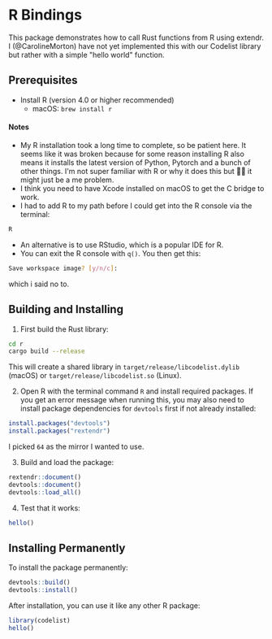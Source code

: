 # R Bindings

This package demonstrates how to call Rust functions from R using extendr. I
(@CarolineMorton) have not yet implemented this with our Codelist library but
rather with a simple "hello world" function.

## Prerequisites

- Install R (version 4.0 or higher recommended)
  - macOS: `brew install r`

#### Notes

- My R installation took a long time to complete, so be patient here. It seems
  like it was broken because for some reason installing R also means it installs
  the latest version of Python, Pytorch and a bunch of other things. I'm not
  super familiar with R or why it does this but 🤷‍♀️ it might just be a me
  problem.
- I think you need to have Xcode installed on macOS to get the C bridge to work.
- I had to add R to my path before I could get into the R console via the
  terminal:

```bash
R
```

- An alternative is to use RStudio, which is a popular IDE for R.
- You can exit the R console with `q()`. You then get this:

```bash
Save workspace image? [y/n/c]:
```

which i said no to.

## Building and Installing

1. First build the Rust library:

```bash
cd r
cargo build --release
```

This will create a shared library in `target/release/libcodelist.dylib` (macOS)
or `target/release/libcodelist.so` (Linux).

2. Open R with the terminal command `R` and install required packages. If you
   get an error message when running this, you may also need to install package
   dependencies for `devtools` first if not already installed:

```r
install.packages("devtools")
install.packages("rextendr")
```

I picked `64` as the mirror I wanted to use.

3. Build and load the package:

```r
rextendr::document()
devtools::document()
devtools::load_all()
```

4. Test that it works:

```r
hello()
```

## Installing Permanently

To install the package permanently:

```r
devtools::build()
devtools::install()
```

After installation, you can use it like any other R package:

```r
library(codelist)
hello()
```
